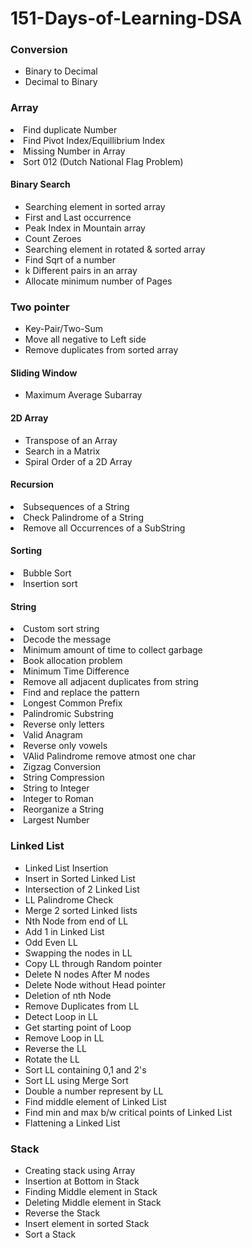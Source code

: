 # 151-Days-of-Learning-DSA
<h3>Conversion</h3>
<ul>
<li>Binary to Decimal</li>
<li>Decimal to Binary</li>
</ul>
<h3>Array</h3>
<li>Find duplicate Number</li>
<li>Find Pivot Index/Equillibrium Index</li>
<li>Missing Number in Array</li>
<li>Sort 012 (Dutch National Flag Problem)</li>
<h4>Binary Search</h4>
<ul>
<li>Searching element in sorted array</li>
<li>First and Last occurrence</li>
<li>Peak Index in Mountain array</li>
<li>Count Zeroes</li>
<li>Searching element in rotated & sorted array</li>
<li>Find Sqrt of a number</li>
<li>k Different pairs in an array</li>
<li>Allocate minimum number of Pages</li>
</ul>
<h3>Two pointer</h3>
<ul>
<li>Key-Pair/Two-Sum</li>
<li>Move all negative to Left side</li>
<li>Remove duplicates from sorted array</li>
</ul>
<h4>Sliding Window</h4>
<ul>
<li>Maximum Average Subarray</li>
</ul>
<h4>2D Array</h4>
<ul>
<li>Transpose of an Array</li>
<li>Search in a Matrix</li>
<li>Spiral Order of a 2D Array</li>
</ul>
<h4>Recursion</h4>
<li>Subsequences of a String</li>
<li>Check Palindrome of a String</li>
<li>Remove all Occurrences of a SubString</li>

<h4>Sorting</h4>
<li>Bubble Sort</li>
<li>Insertion sort</li>
</ul>

<h4>String</h4>
<li>Custom sort string</li>
<li>Decode the message</li>
<li>Minimum amount of time to collect garbage</li>
<li>Book allocation problem</li>
<li>Minimum Time Difference</li>
<li>Remove all adjacent duplicates from string</li>
<li>Find and replace the pattern</li>
<li>Longest Common Prefix</li>
<li>Palindromic Substring</li>
<li>Reverse only letters</li>
<li>Valid Anagram</li>
<li>Reverse only vowels</li>
<li>VAlid Palindrome remove atmost one char</li>
<li>Zigzag Conversion</li>
<li>String Compression</li>
<li>String to Integer</li>
<li>Integer to Roman</li>
<li>Reorganize a String</li>
<li>Largest Number</li>
</ul>
<h3>Linked List</h3>
<ul>
<li>Linked List Insertion</li>
<li>Insert in Sorted Linked List</li>
<li>Intersection of 2 Linked List</li>
<li>LL Palindrome Check</li>
<li>Merge 2 sorted Linked lists</li>
<li>Nth Node from end of LL</li>
<li>Add 1 in Linked List</li>
<li>Odd Even LL</li>
<li>Swapping the nodes in LL</li>
<li>Copy LL through Random pointer</li>
<li>Delete N nodes After M nodes</li>
<li>Delete Node without Head pointer</li>
<li>Deletion of nth Node</li>
<li>Remove Duplicates from LL</li>
<li>Detect Loop in LL</li>
<li>Get starting point of Loop</li>
<li>Remove Loop in LL</li>
<li>Reverse the LL</li>
<li>Rotate the LL</li>
<li>Sort LL containing 0,1 and 2's</li>
<li>Sort LL using Merge Sort</li>
<li>Double a number represent by LL</li>
<li>Find middle element of Linked List</li>
<li>Find min and max b/w critical points of Linked List</li>
<li>Flattening a Linked List</li>
</ul>

<h3>Stack</h3>
<ul>
<li>Creating stack using Array</li>
<li>Insertion at Bottom in Stack</li>
<li>Finding Middle element in Stack</li>
<li>Deleting Middle element in Stack</li>
<li>Reverse the Stack</li>
<li>Insert element in sorted Stack</li>
<li>Sort a Stack</li>
</ul>

